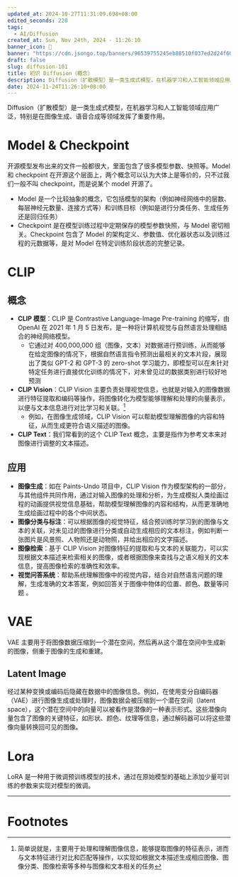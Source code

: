 ```yaml
---
updated_at: 2024-10-27T11:31:09.698+08:00
edited_seconds: 220
tags:
  - AI/Diffusion
created_at: Sun, Nov 24th, 2024 - 11:26:10
banner_icon: 🌹
banner: "https://cdn.jsongo.top/banners/96539755245eb88510f037ed2d24f60d.jpeg"
draft: false
slug: diffusion-101
title: 初识 Diffusion（概念）
description: Diffusion（扩散模型）是一类生成式模型，在机器学习和人工智能领域应用广泛，特别是在图像生成、语音合成等领域发挥了重要作用。
date: 2024-11-24T11:26:10+08:00
---
```

Diffusion（扩散模型）是一类生成式模型，在机器学习和人工智能领域应用广泛，特别是在图像生成、语音合成等领域发挥了重要作用。
# Model & Checkpoint
开源模型发布出来的文件一般都很大，里面包含了很多模型参数、快照等。Model 和 checkpoint 在开源这个层面上，两个概念可以认为大体上是等价的，只不过我们一般不叫 checkpoint，而是说某个 model 开源了。
- Model 是一个比较抽象的概念，它包括模型的架构（例如神经网络中的层数、每层神经元数量、连接方式等）和训练目标（例如是进行分类任务、生成任务还是回归任务）
- Checkpoint 是在模型训练过程中定期保存的模型参数快照，与 Model 密切相关。Checkpoint 包含了 Model 的架构定义、参数值、优化器状态以及训练过程的元数据等，是对 Model 在特定训练阶段状态的完整记录。
# CLIP
## 概念
 - **CLIP 模型**：CLIP 是 Contrastive Language-Image Pre-training 的缩写，由 OpenAI 在 2021 年 1 月 5 日发布，是一种将计算机视觉与自然语言处理相结合的神经网络模型。
	 - 它通过对 400,000,000 组（图像，文本）对数据进行预训练，从而能够在给定图像的情况下，根据自然语言指令预测出最相关的文本片段，展现出了类似 GPT-2 和 GPT-3 的 zero-shot 学习能力，即模型可以在未针对特定任务进行直接优化训练的情况下，对未曾见过的数据类别进行较好地预测
- **CLIP Vision**：CLIP Vision 主要负责处理视觉信息，也就是对输入的图像数据进行特征提取和编码等操作，将图像转化为模型能够理解和处理的向量表示，以便与文本信息进行对比学习和关联。[^1]
	- 例如，在图像生成领域，CLIP Vision 可以帮助模型理解图像的内容和特征，从而生成更符合语义描述的图像。
- **CLIP Text**：我们常看到的这个 CLIP Text 概念，主要是指作为参考文本来对图像进行调整的文本描述。
## 应用
- **图像生成**：如在 Paints-Undo 项目中，CLIP Vision 作为模型架构的一部分，与其他组件共同作用，通过对输入图像的处理和分析，为生成模拟人类绘画过程的动画提供视觉信息基础，帮助模型理解图像的内容和结构，从而更准确地生成绘画过程中的各个中间状态。
- **图像分类与标注**：可以根据图像的视觉特征，结合预训练时学习到的图像与文本的关联，对未见过的图像进行分类或自动生成相应的文本标注，例如判断一张图片是风景照、人物照还是动物照，并给出相应的文字描述。
- **图像检索**：基于 CLIP Vision 对图像特征的提取和与文本的关联能力，可以实现根据文本描述来检索相关的图像，或者根据图像来查找与之语义相关的文本信息，提高图像检索的准确性和效率。
- **视觉问答系统**：帮助系统理解图像中的视觉内容，结合对自然语言问题的理解，生成准确的文本答案，例如回答关于图像中物体的位置、颜色、数量等问题 。
# VAE
VAE 主要用于将图像数据压缩到一个潜在空间，然后再从这个潜在空间中生成新的图像，侧重于图像的生成和重建。
## Latent Image
经过某种变换或编码后隐藏在数据中的图像信息。例如，在使用变分自编码器（VAE）进行图像生成或处理时，图像数据会被压缩到一个潜在空间（latent space），这个潜在空间中的向量可以被看作是潜像的一种表示形式。这些潜像向量包含了图像的关键特征，如形状、颜色、纹理等信息，通过解码器可以将这些潜像向量转换回可见的图像。
# Lora
LoRA 是一种用于微调预训练模型的技术，通过在原始模型的基础上添加少量可训练的参数来实现对模型的微调。

---
# Footnotes

[^1]: 简单说就是，主要用于处理和理解图像信息，能够提取图像的特征表示，进而与文本特征进行对比和匹配等操作，以实现如根据文本描述生成相应图像、图像分类、图像检索等多种与图像和文本相关的任务
